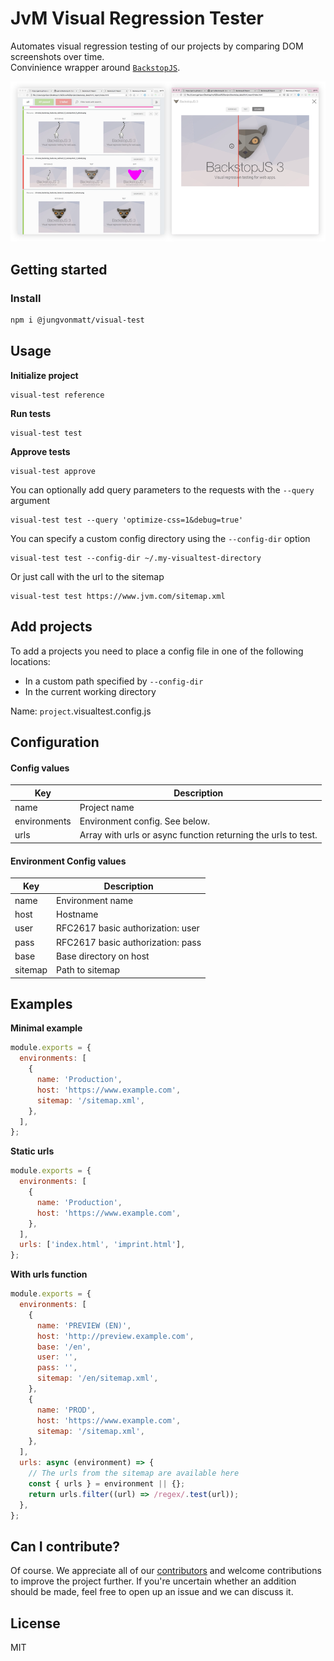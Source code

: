 # JvM Visual Regression Tester

Automates visual regression testing of our projects by comparing DOM screenshots over time.<br/>
Convinience wrapper around [`BackstopJS`](https://garris.github.io/BackstopJS/).

![Browser report](./screen.png)

## Getting started

### Install

```bash
npm i @jungvonmatt/visual-test
```

## Usage

**Initialize project**

```
visual-test reference
```

**Run tests**

```
visual-test test
```

**Approve tests**

```
visual-test approve
```

You can optionally add query parameters to the requests with the `--query` argument

```
visual-test test --query 'optimize-css=1&debug=true'
```

You can specify a custom config directory using the `--config-dir` option

```
visual-test test --config-dir ~/.my-visualtest-directory
```

Or just call with the url to the sitemap

```
visual-test test https://www.jvm.com/sitemap.xml
```

## Add projects

To add a projects you need to place a config file in one of the following locations:

- In a custom path specified by `--config-dir`
- In the current working directory

Name: `project`.visualtest.config.js

## Configuration

#### Config values

| Key          | Description                                                   |
| ------------ | ------------------------------------------------------------- |
| name         | Project name                                                  |
| environments | Environment config. See below.                                |
| urls         | Array with urls or async function returning the urls to test. |

#### Environment Config values

| Key     | Description                       |
| ------- | --------------------------------- |
| name    | Environment name                  |
| host    | Hostname                          |
| user    | RFC2617 basic authorization: user |  |  |
| pass    | RFC2617 basic authorization: pass |
| base    | Base directory on host            |
| sitemap | Path to sitemap                   |

## Examples

**Minimal example**

```js
module.exports = {
  environments: [
    {
      name: 'Production',
      host: 'https://www.example.com',
      sitemap: '/sitemap.xml',
    },
  ],
};
```

**Static urls**

```js
module.exports = {
  environments: [
    {
      name: 'Production',
      host: 'https://www.example.com',
    },
  ],
  urls: ['index.html', 'imprint.html'],
};
```

**With urls function**

```js
module.exports = {
  environments: [
    {
      name: 'PREVIEW (EN)',
      host: 'http://preview.example.com',
      base: '/en',
      user: '',
      pass: '',
      sitemap: '/en/sitemap.xml',
    },
    {
      name: 'PROD',
      host: 'https://www.example.com',
      sitemap: '/sitemap.xml',
    },
  ],
  urls: async (environment) => {
    // The urls from the sitemap are available here
    const { urls } = environment || {};
    return urls.filter((url) => /regex/.test(url));
  },
};
```

## Can I contribute?

Of course. We appreciate all of our [contributors](https://github.com/jungvonmatt/visual-test/graphs/contributors) and
welcome contributions to improve the project further. If you're uncertain whether an addition should be made, feel
free to open up an issue and we can discuss it.

## License

MIT
